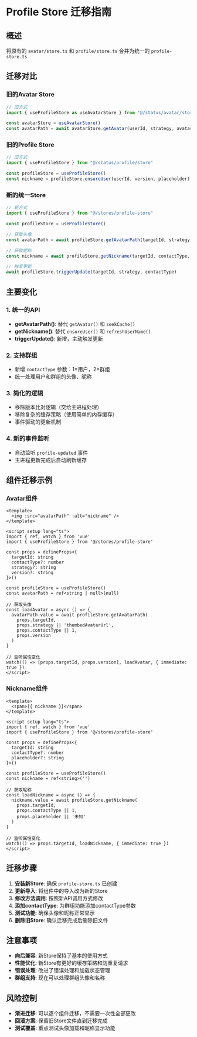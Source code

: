 # Profile Store 迁移指南

## 概述
将原有的 `avatar/store.ts` 和 `profile/store.ts` 合并为统一的 `profile-store.ts`

## 迁移对比

### 旧的Avatar Store
```typescript
// 旧方式
import { useProfileStore as useAvatarStore } from "@/status/avatar/store"

const avatarStore = useAvatarStore()
const avatarPath = await avatarStore.getAvatar(userId, strategy, avatarUrl)
```

### 旧的Profile Store  
```typescript
// 旧方式
import { useProfileStore } from "@/status/profile/store"

const profileStore = useProfileStore()
const nickname = profileStore.ensureUser(userId, version, placeholder)
```

### 新的统一Store
```typescript
// 新方式
import { useProfileStore } from "@/stores/profile-store"

const profileStore = useProfileStore()

// 获取头像
const avatarPath = await profileStore.getAvatarPath(targetId, strategy, contactType, version)

// 获取昵称
const nickname = await profileStore.getNickname(targetId, contactType, placeholder)

// 触发更新
await profileStore.triggerUpdate(targetId, strategy, contactType)
```

## 主要变化

### 1. 统一的API
- **getAvatarPath()**: 替代 `getAvatar()` 和 `seekCache()`
- **getNickname()**: 替代 `ensureUser()` 和 `refreshUserName()`
- **triggerUpdate()**: 新增，主动触发更新

### 2. 支持群组
- 新增 `contactType` 参数：1=用户，2=群组
- 统一处理用户和群组的头像、昵称

### 3. 简化的逻辑
- 移除版本比对逻辑（交给主进程处理）
- 移除复杂的缓存策略（使用简单的内存缓存）
- 事件驱动的更新机制

### 4. 新的事件监听
- 自动监听 `profile-updated` 事件
- 主进程更新完成后自动刷新缓存

## 组件迁移示例

### Avatar组件
```vue
<template>
  <img :src="avatarPath" :alt="nickname" />
</template>

<script setup lang="ts">
import { ref, watch } from 'vue'
import { useProfileStore } from '@/stores/profile-store'

const props = defineProps<{
  targetId: string
  contactType?: number
  strategy?: string
  version?: string
}>()

const profileStore = useProfileStore()
const avatarPath = ref<string | null>(null)

// 获取头像
const loadAvatar = async () => {
  avatarPath.value = await profileStore.getAvatarPath(
    props.targetId,
    props.strategy || 'thumbedAvatarUrl',
    props.contactType || 1,
    props.version
  )
}

// 监听属性变化
watch(() => [props.targetId, props.version], loadAvatar, { immediate: true })
</script>
```

### Nickname组件
```vue
<template>
  <span>{{ nickname }}</span>
</template>

<script setup lang="ts">
import { ref, watch } from 'vue'
import { useProfileStore } from '@/stores/profile-store'

const props = defineProps<{
  targetId: string
  contactType?: number
  placeholder?: string
}>()

const profileStore = useProfileStore()
const nickname = ref<string>('')

// 获取昵称
const loadNickname = async () => {
  nickname.value = await profileStore.getNickname(
    props.targetId,
    props.contactType || 1,
    props.placeholder || '未知'
  )
}

// 监听属性变化
watch(() => props.targetId, loadNickname, { immediate: true })
</script>
```

## 迁移步骤

1. **安装新Store**: 确保 `profile-store.ts` 已创建
2. **更新导入**: 将组件中的导入改为新的Store
3. **修改方法调用**: 按照新API调用方式修改
4. **添加contactType**: 为群组功能添加contactType参数
5. **测试功能**: 确保头像和昵称正常显示
6. **删除旧Store**: 确认迁移完成后删除旧文件

## 注意事项

- **向后兼容**: 新Store保持了基本的使用方式
- **性能优化**: 新Store有更好的缓存策略和防重复请求
- **错误处理**: 改进了错误处理和加载状态管理
- **群组支持**: 现在可以处理群组头像和名称

## 风险控制

- **渐进迁移**: 可以逐个组件迁移，不需要一次性全部更改
- **回滚方案**: 保留旧Store文件直到迁移完成
- **测试覆盖**: 重点测试头像加载和昵称显示功能
